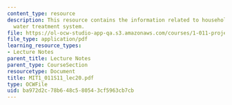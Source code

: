 ```yaml
---
content_type: resource
description: This resource contains the information related to household drinking
  water treatment system.
file: https://ol-ocw-studio-app-qa.s3.amazonaws.com/courses/1-011-project-evaluation-spring-2011/ba972d2c78b648c580543cf5963cb7cb_MIT1_011S11_lec20.pdf
file_type: application/pdf
learning_resource_types:
- Lecture Notes
parent_title: Lecture Notes
parent_type: CourseSection
resourcetype: Document
title: MIT1_011S11_lec20.pdf
type: OCWFile
uid: ba972d2c-78b6-48c5-8054-3cf5963cb7cb
---
```

